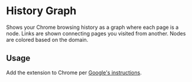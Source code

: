 # History Graph

Shows your Chrome browsing history as a graph where each page is a node. Links are shown connecting pages you visited from another. Nodes are colored based on the domain.

## Usage

Add the extension to Chrome per [Google's instructions](http://developer.chrome.com/extensions/getstarted.html#unpacked).
